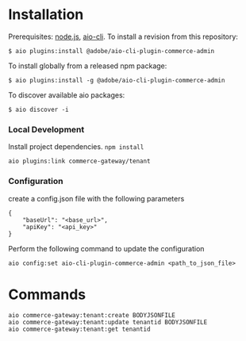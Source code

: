 # Installation

Prerequisites: [node.js](https://nodejs.org/en/), [aio-cli](https://github.com/adobe/aio-cli).
To install a revision from this repository:

```
$ aio plugins:install @adobe/aio-cli-plugin-commerce-admin
```

To install globally from a released npm package:

```
$ aio plugins:install -g @adobe/aio-cli-plugin-commerce-admin
```

To discover available aio packages:

```
$ aio discover -i
```

### Local Development

Install project dependencies. `npm install`

```
aio plugins:link commerce-gateway/tenant
```

### Configuration

create a config.json file with the following parameters

```
{
    "baseUrl": "<base_url>",
    "apiKey": "<api_key>"
}
```

Perform the following command to update the configuration

```
aio config:set aio-cli-plugin-commerce-admin <path_to_json_file>
```

# Commands

```
aio commerce-gateway:tenant:create BODYJSONFILE
aio commerce-gateway:tenant:update tenantid BODYJSONFILE
aio commerce-gateway:tenant:get tenantid
```
